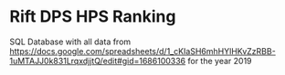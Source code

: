 # Rift DPS HPS Ranking
SQL Database with all data from https://docs.google.com/spreadsheets/d/1_cKIaSH6mhHYlHKvZzRBB-1uMTAJJ0k831LrqxdjjtQ/edit#gid=1686100336 for the year 2019
